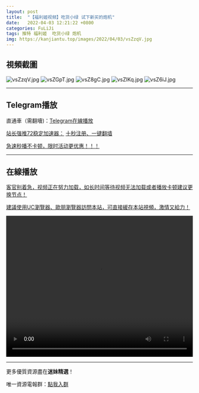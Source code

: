 ```yaml
---
layout: post
title:  "【福利姬视频】吃货小绿 试下新买的炮机"
date:   2022-04-03 12:21:22 +0800
categories: FuLiJi
tags: 推特 福利姬  吃货小绿 炮机
img: https://kanjiantu.top/images/2022/04/03/vsZzqV.jpg
---
```



## 視頻截圖

![vsZzqV.jpg](https://kanjiantu.top/images/2022/04/03/vsZzqV.jpg)
![vsZGpT.jpg](https://kanjiantu.top/images/2022/04/03/vsZGpT.jpg)
![vsZ8gC.jpg](https://kanjiantu.top/images/2022/04/03/vsZ8gC.jpg)
![vsZlKq.jpg](https://kanjiantu.top/images/2022/04/03/vsZlKq.jpg)
![vsZ6iJ.jpg](https://kanjiantu.top/images/2022/04/03/vsZ6iJ.jpg)

* * *
## Telegram播放

直通車（需翻墻)：[Telegram在線播放](https://t.me/mimeijingxuan/415)

<u>站长强推72稳定加速器：</u> [十秒注册、一键翻墙](https://www.mimei.blog/skip/vpn.html)


<u>急速秒播不卡顿，限时活动更优惠！！！</u>
* * *
## 在線播放
<u>客官别着急，视频正在努力加载，如长时间等待视频无法加载或者播放卡顿建议更换节点！</u>

<u>建議使用UC瀏覽器、歐朋瀏覽器訪問本站，可直接緩存本站視頻，激情又給力！</u>
<center><video src="https://cdn.publer.io/uploads/videos/624975a9db2797357edece6a/0be289dc5fd0bd7ecf5352c8a806e4f7.mp4" width="100%" height="380px" controls="controls"></video></center>


* * *
更多優質資源盡在**迷妹精選**！

唯一資源電報群：[點我入群](https://t.me/mimeijingxuan)


